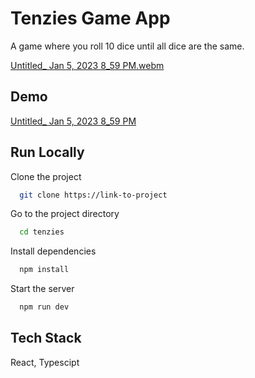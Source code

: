 
# Tenzies Game App

A game where you roll 10 dice until all dice are the same.

[Untitled_ Jan 5, 2023 8_59 PM.webm](https://user-images.githubusercontent.com/108290182/210872880-e170f4a4-ee51-4355-83d0-8f46b41415a6.webm)

## Demo

[Untitled_ Jan 5, 2023 8_59 PM](https://user-images.githubusercontent.com/108290182/210873063-b87302bb-9402-4b5b-a9fe-e46562a5719e.gif)


## Run Locally

Clone the project

```bash
  git clone https://link-to-project
```

Go to the project directory

```bash
  cd tenzies
```

Install dependencies

```bash
  npm install
```

Start the server

```bash
  npm run dev
```


## Tech Stack

React, Typescipt

